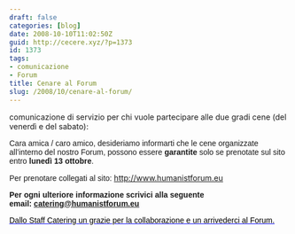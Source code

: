 ```yaml
---
draft: false
categories: [blog]
date: 2008-10-10T11:02:50Z
guid: http://cecere.xyz/?p=1373
id: 1373
tags:
- comunicazione
- Forum
title: Cenare al Forum
slug: /2008/10/cenare-al-forum/
---
```


comunicazione di servizio per chi vuole partecipare alle due gradi cene (del venerdì e del sabato):

<span style="font-family: Tahoma, sans-serif">Cara amica / caro amico, <span style="font-family: 'Lucida Grande'"><span style="font-family: Tahoma, sans-serif">desideriamo informarti che le cene organizzate all’interno del nostro Forum, possono essere </span><span style="font-family: Tahoma, sans-serif"><strong>garantite</strong></span><span style="font-family: Tahoma, sans-serif"> solo se prenotate sul sito entro </span><span style="font-family: Tahoma, sans-serif"><strong>lunedì 13 ottobre</strong></span><span style="font-family: Tahoma, sans-serif">.</span></span></span>

<span style="font-family: Tahoma, sans-serif">Per prenotare collegati al sito: </span><span style="color: #0000ff"><span style="text-decoration: underline"><a href="http://www.humanistforum.eu/"><span style="color: #000000"><span style="font-family: Tahoma, sans-serif">http://www.humanistforum.eu</span></span></a></span></span>

<span style="font-family: Tahoma, sans-serif"><strong>Per ogni ulteriore informazione scrivici alla seguente email: </strong></span><span style="color: #0000ff"><span style="text-decoration: underline"><span style="font-family: Tahoma, sans-serif"><strong><a href="mailto:catering@humanistforum.eu">catering@humanistforum.eu</a></strong></span></span></span>

<span style="color: #0000ff"><span style="text-decoration: underline"><span style="font-family: Tahoma, sans-serif"><strong><a href="mailto:catering@humanistforum.eu"></a><span style="color: #000000;font-weight: normal">Dallo Staff Catering un grazie per la collaborazione e un arrivederci al Forum.</span></strong></span></span></span>